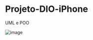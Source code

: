 # Projeto-DIO-iPhone
 UML e POO
 
![image](https://github.com/Cleidsan/Projeto-DIO-iPhone/assets/128002022/5b88c49f-3593-42e8-95a5-25b4d1b7b7e7)
